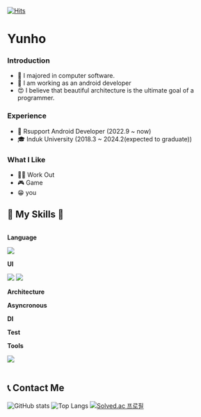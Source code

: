 [![Hits](https://hits.seeyoufarm.com/api/count/incr/badge.svg?url=https%3A%2F%2Fgithub.com%2Flyh990517&count_bg=%2379C83D&title_bg=%23555555&icon=&icon_color=%23E7E7E7&title=hits&edge_flat=false)](https://hits.seeyoufarm.com)
# Yunho
### Introduction
- 🌱 I majored in computer software.
- 💪 I am working as an android developer
- 😍 I believe that beautiful architecture is the ultimate goal of a programmer.

### Experience
- 🤖 Rsupport Android Developer (2022.9 ~ now)
- 🎓 Induk University (2018.3 ~ 2024.2(expected to graduate))

### What I Like
- 🏋️‍♀️ Work Out
- 🎮 Game
- 😁 you

## 🔨 My Skills 🔨
<div style="display:flex; flex-direction:column; align-items:flex-start;">
    <!-- Language -->
    <p><strong>Language</strong></p>
    <div>
        <img src="https://img.shields.io/badge/Kotlin-7F52FF?style=flat-square&logo=kotlin&logoColor=white">
    <!-- UI -->
    <p><strong>UI</strong></p>
      <img src="https://img.shields.io/badge/jetpack compose-4285F4?style=flat-square&logo=jetpackcompose&logoColor=white">
      <img src="https://img.shields.io/badge/XML-3DDC84?style=flat-square&logo=android&logoColor=white">
    <div>
    <!-- Architecture -->
    <p><strong>Architecture</strong></p>
    <div>
    <!-- Asyncronous -->
    <p><strong>Asyncronous</strong></p>
    <div>
    <!-- DI -->
    <p><strong>DI</strong></p>
    <div>
    <!-- Test -->
    <p><strong>Test</strong></p>
    <div>
    <!-- Tools -->
    <p><strong>Tools</strong></p>
    <div>
      <img src="https://img.shields.io/badge/Andoid Studio-3DDC84?style=flat-square&logo=android studio&logoColor=white">
</div><br>
</div>

## 📞 Contact Me

![GitHub stats](https://github-readme-stats.vercel.app/api?username=lyh990517&show_icons=true&theme=radical)
![Top Langs](https://github-readme-stats.vercel.app/api/top-langs/?username=lyh990517)
[![Solved.ac
프로필](http://mazassumnida.wtf/api/v2/generate_badge?boj=lyh990517)](https://solved.ac/lyh990517)
